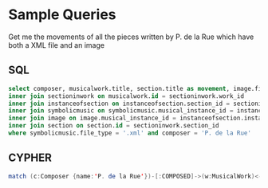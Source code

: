 # Sample Queries

Get me the movements of all the pieces written by P. de la Rue which have both a XML file and an image

## SQL

```SQL
select composer, musicalwork.title, section.title as movement, image.file_name, symbolicmusic.file_name from musicalwork
inner join sectioninwork on musicalwork.id = sectioninwork.work_id
inner join instanceofsection on instanceofsection.section_id = sectioninwork.section_id
inner join symbolicmusic on symbolicmusic.musical_instance_id = instanceofsection.instance_id
inner join image on image.musical_instance_id = instanceofsection.instance_id
inner join section on section.id = sectioninwork.section_id
where symbolicmusic.file_type = '.xml' and composer = 'P. de la Rue'
```

## CYPHER

```java
match (c:Composer {name:'P. de la Rue'})-[:COMPOSED]->(w:MusicalWork)<-[:PART_OF]-(s:Section)<-[:INSTANCE_OF]-(i:MusicalInstance)<-[MANIFESTATION_OF]-(f:SymbolicMusic {file_type: '.xml'}) match (i)<-[:MANIFESTS]-(a:Image) return c,w,s,i,f,a
```
